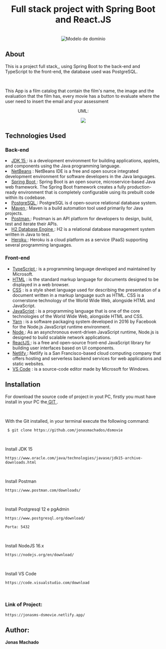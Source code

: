 <h1 align="center"> Full stack project with Spring Boot and React.JS </h1>

<p align="center">
  <br>
	<img src="https://user-images.githubusercontent.com/67349235/170359343-dc1d3682-1e8d-422c-b028-8f1c50d0f1f6.gif" title="Modelo de domínio">
</p>

<h2>About</h2>

<p>This is a project full stack,, using Spring Boot to the back-end and TypeScript to the front-end, the database used was PostgreSQL.</p>
<br>
<p>This App is a film catalog that contain the film's name, the image and the evaluation that the film has, every movie has a button to evaluate where the user need to insert the email and your assessment</p>


<p align="center"> UML: </p>
<div align="center">
  <img src="https://user-images.githubusercontent.com/67349235/170356430-cf36b0ca-9e9c-49e2-a1cf-8006ea4414bb.png">
</div>


<h2> Technologies Used</h2>
  <h3> Back-end </h3>
  <u1>
	<li><a href="https://www.oracle.com/br/java/technologies/javase-jdk11-downloads.html"> JDK 15 </a> : is a development environment for building applications, applets, and components using the Java programming language. </li>
	 <li><a href="https://netbeans.apache.org/download/index.html"> NetBeans</a> : NetBeans IDE is a free and open source integrated development environment for software developers in the Java languages. </li>
	<li><a href="https://spring.io/"> Spring Boot </a> : Spring Boot is an open source, microservice-based Java web framework. The Spring Boot framework creates a fully production-ready environment that is completely configurable using its prebuilt code within its codebase.</li>
	<li><a href="https://www.postgresql.org/download/"> PostgreSQL </a> : PostgreSQL is d open-source relational database system. </li>
	<li><a href="https://maven.apache.org/"> Maven </a> : Maven is a build automation tool used primarily for Java projects.</li>
	<li><a href="https://www.postman.com/downloads/"> Postman </a> : Postman is an API platform for developers to design, build, test and iterate their APIs. </li>
	 <li><a href="https://www.h2database.com/html/main.htmls/"> H2 Database Engine </a> : H2 is a relational database management system written in Java to test. </li>
	<li><a href="https://www.heroku.com/"> Heroku </a> : Heroku is a cloud platform as a service (PaaS) supporting several programming languages. </li>
	
  </ul>
  	
 <h3>Front-end </h3>
 <ul>
	<li><a href="https://www.typescriptlang.org/docs/"> TypeScript </a> :  is a programming language developed and maintained by Microsoft. </li>
	<li><a href="https://developer.mozilla.org/pt-BR/docs/Web/HTML"> HTML</a> :  is the standard markup language for documents designed to be displayed in a web browser. </li>
	<li><a href="https://developer.mozilla.org/pt-BR/docs/Web/CSS"> CSS</a> : is a style sheet language used for describing the presentation of a document written in a markup language such as HTML. CSS is a cornerstone technology of the World Wide Web, alongside HTML and JavaScript. </li>
	<li><a href="https://developer.mozilla.org/ptBR/docs/Web/JavaScript"> JavaScript</a> : is a programming language that is one of the core technologies of the World Wide Web, alongside HTML and CSS. </li>
	<li><a href="https://yarnpkg.com/"> Yarn</a> : is a software packaging system developed in 2016 by Facebook for the Node.js JavaScript runtime environment. </li>
	<li><a href="https://nodejs.org/"> Node </a> : As an asynchronous event-driven JavaScript runtime, Node.js is designed to build scalable network applications. </li>
	<li><a href="https://reactjs.org/"> ReactJS </a> : is a free and open-source front-end JavaScript library for building user interfaces based on UI components. </li>
	<li><a href="https://www.netlify.com/"> Netlify </a> : Netlify is a San Francisco-based cloud computing company that offers hosting and serverless backend services for web applications and static websites. </li>
	<li><a href="https://code.visualstudio.com/"> VS Code</a> : is a source-code editor made by Microsoft for Windows. </li>
</ul>
 

	
<h2>Installation </h2>

<p>For download the source code of project in yout PC, firstly you must have install in your PC the<a href="https://git-scm.com/"> GIT </a>.</p>
<br>
<p>With the Git installed, in your terminal execute the following command:</p>

 ```
  $ git clone https://github.com/jonasmachados/dsmovie
 ```
 
 <br>
<p>Install JDK 15</p>

 	
  	https://www.oracle.com/java/technologies/javase/jdk15-archive-downloads.html
  	

<br>
  	<p>Install Postman </p>

	 
  	https://www.postman.com/downloads/
  	
	
<br>
	<p>Install Postgresql 12 e pgAdmin </p>

	 
  	https://www.postgresql.org/download/
	
	Porta: 5432
  	
	
<br>
	<p>Install NodeJS 16.x </p>

	 
  	https://nodejs.org/en/download/
  	
	
<br>
	<p>Install VS Code </p>
	
	
  	https://code.visualstudio.com/download
  	
	
<br>
	 
<h3>Link of Project: </h3>

  ```
  https://jonasms-dsmovie.netlify.app/
  ```

<h2> Author: </h2>
 <b>        Jonas Machado</b>
